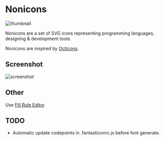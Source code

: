 # Nonicons

![thumbnail](https://github.com/yamatsum/nonicons/blob/img/src/img/thumbnail.png?raw=true)

Nonicons are a set of SVG icons representing programming languages, designing & development tools.

Nonicons are inspired by [Octicons](https://github.com/primer/octicons).

## Screenshot

![screenshot](https://github.com/yamatsum/nonicons/blob/img/src/img/screenshot.png?raw=true)

## Other

Use [Fill Rule Editor](https://www.figma.com/community/plugin/771155994770327940/Fill-Rule-Editor)

## TODO

- Automatic update codepoints in .fantasticonrc.js before font generate.

